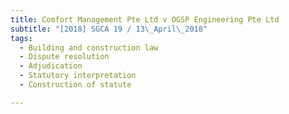 ```yaml
---
title: Comfort Management Pte Ltd v OGSP Engineering Pte Ltd 
subtitle: "[2018] SGCA 19 / 13\_April\_2018"
tags:
  - Building and construction law
  - Dispute resolution
  - Adjudication
  - Statutory interpretation
  - Construction of statute

---
```


